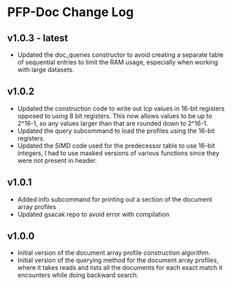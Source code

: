 # PFP-Doc Change Log

## v1.0.3 - latest
- Updated the doc_queries constructor to avoid creating a separate table of sequential entries
  to limit the RAM usage, especially when working with large datasets.

## v1.0.2
- Updated the construction code to write out lcp values in 16-bit registers opposed to using 8 bit registers. This
  now allows values to be up to 2^16-1, so any values larger than that are rounded down to 2^16-1. 
- Updated the query subcommand to load the profiles using the 16-bit registers.
- Updated the SIMD code used for the predecessor table to use 16-bit integers, I had to use
  masked versions of various functions since they were not present in header.

## v1.0.1
- Added info subcommand for printing out a section of the document array profiles
- Updated gsacak repo to avoid error with compilation

## v1.0.0
- Initial version of the document array profile construction algorithm.
- Initial version of the querying method for the document array profiles, where it takes reads and lists all the documents for each exact match it encounters while doing backward search.